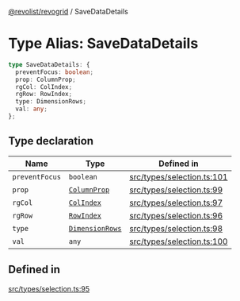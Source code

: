 [@revolist/revogrid](README.md) / SaveDataDetails

# Type Alias: SaveDataDetails

```ts
type SaveDataDetails: {
  preventFocus: boolean;
  prop: ColumnProp;
  rgCol: ColIndex;
  rgRow: RowIndex;
  type: DimensionRows;
  val: any;
};
```

## Type declaration

| Name | Type | Defined in |
| ------ | ------ | ------ |
| `preventFocus` | `boolean` | [src/types/selection.ts:101](https://github.com/revolist/revogrid/blob/3cf03d1039e53d8581c1791130c13324e129dd40/src/types/selection.ts#L101) |
| `prop` | [`ColumnProp`](TypeAlias.ColumnProp.md) | [src/types/selection.ts:99](https://github.com/revolist/revogrid/blob/3cf03d1039e53d8581c1791130c13324e129dd40/src/types/selection.ts#L99) |
| `rgCol` | [`ColIndex`](TypeAlias.ColIndex.md) | [src/types/selection.ts:97](https://github.com/revolist/revogrid/blob/3cf03d1039e53d8581c1791130c13324e129dd40/src/types/selection.ts#L97) |
| `rgRow` | [`RowIndex`](TypeAlias.RowIndex.md) | [src/types/selection.ts:96](https://github.com/revolist/revogrid/blob/3cf03d1039e53d8581c1791130c13324e129dd40/src/types/selection.ts#L96) |
| `type` | [`DimensionRows`](TypeAlias.DimensionRows.md) | [src/types/selection.ts:98](https://github.com/revolist/revogrid/blob/3cf03d1039e53d8581c1791130c13324e129dd40/src/types/selection.ts#L98) |
| `val` | `any` | [src/types/selection.ts:100](https://github.com/revolist/revogrid/blob/3cf03d1039e53d8581c1791130c13324e129dd40/src/types/selection.ts#L100) |

## Defined in

[src/types/selection.ts:95](https://github.com/revolist/revogrid/blob/3cf03d1039e53d8581c1791130c13324e129dd40/src/types/selection.ts#L95)
